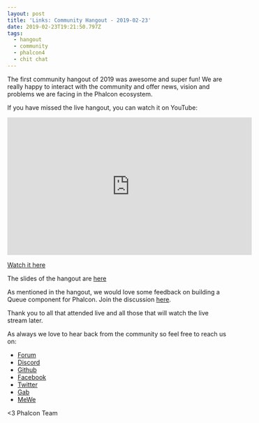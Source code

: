 ```yaml
---
layout: post
title: 'Links: Community Hangout - 2019-02-23'
date: 2019-02-23T19:21:50.797Z
tags:
  - hangout
  - community
  - phalcon4
  - chit chat
---
```

The first community hangout of 2019 was awesome and super fun! We are really happy to interact with the community and offer news, vision and problems we are facing in the Phalcon ecosystem. 

If you have missed the live hangout, you can watch it on YouTube:

<!--more-->

<iframe width="560" height="315" src="https://www.youtube.com/embed/IrzbK986f_g" frameborder="0" allow="accelerometer; autoplay; encrypted-media; gyroscope; picture-in-picture" allowfullscreen></iframe>

[Watch it here](https://www.youtube.com/watch?v=OAN7W2zVRaI)

The slides of the hangout are [here](https://docs.google.com/presentation/d/1_XOvsCt-_Kmfrz6exAzsRh7UpwpPCy2alDzUkdcDlj4/edit?usp=sharing)

As mentioned in the hangout, we would love some feedback on building a Queue component for Phalcon. Join the discussion [here](https://github.com/phalcon/cphalcon/issues/13851).

Thank you to all that attended live and all those that will watch the live stream later. 

As always we love to hear back from the community so feel free to reach us on:

* [Forum](https://phalcon.link/forum)
* [Discord](https://phalcon.link/discord)
* [Github](https://phalcon.link/github)
* [Facebook](https://phalcon.link/fb)
* [Twitter](https://phalcon.link/t)
* [Gab](https://phalcon.link/gab)
* [MeWe](https://phalcon.link/mewe)


<3 Phalcon Team
